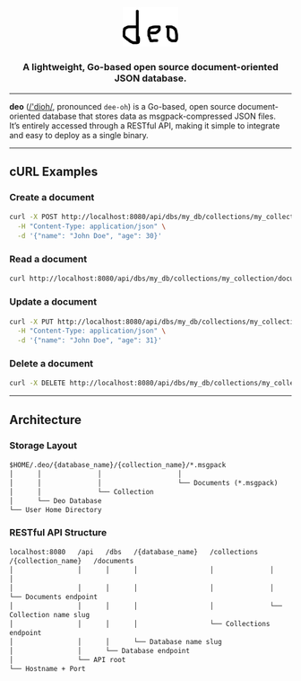 <div align="center">
  <picture>
    <source media="(prefers-color-scheme: dark)" srcset="./asset-dark.png" />
    <source media="(prefers-color-scheme: light)" srcset="./asset.png" />
    <img alt="Project Logo" src="./asset.png" width="100" />
  </picture>

  <h3>A lightweight, Go-based open source document-oriented JSON database.</h3>
</div>

---

**deo** ([/'dioh/](https://ipa-reader.com/?text=%CB%88dioh), pronounced `dee-oh`) is a Go-based, open source document-oriented database that stores data as msgpack-compressed JSON files.  
It’s entirely accessed through a RESTful API, making it simple to integrate and easy to deploy as a single binary.

---

## cURL Examples

### Create a document
```bash
curl -X POST http://localhost:8080/api/dbs/my_db/collections/my_collection/documents \
  -H "Content-Type: application/json" \
  -d '{"name": "John Doe", "age": 30}'
```

### Read a document

```bash
curl http://localhost:8080/api/dbs/my_db/collections/my_collection/documents/<document_id>
```

### Update a document

```bash
curl -X PUT http://localhost:8080/api/dbs/my_db/collections/my_collection/documents/<document_id> \
  -H "Content-Type: application/json" \
  -d '{"name": "John Doe", "age": 31}'
```

### Delete a document

```bash
curl -X DELETE http://localhost:8080/api/dbs/my_db/collections/my_collection/documents/<document_id>
```

---

## Architecture

### Storage Layout

```
$HOME/.deo/{database_name}/{collection_name}/*.msgpack
│      │              │                   │
│      │              │                   └── Documents (*.msgpack)
│      │              └── Collection
│      └── Deo Database
└── User Home Directory
```

### RESTful API Structure

```
localhost:8080   /api   /dbs   /{database_name}   /collections   /{collection_name}   /documents
│                │      │      │                  │              │                    │
│                │      │      │                  │              │                    └── Documents endpoint
│                │      │      │                  │              └── Collection name slug
│                │      │      │                  └── Collections endpoint
│                │      │      └── Database name slug
│                │      └── Database endpoint
│                └── API root
└── Hostname + Port
```

